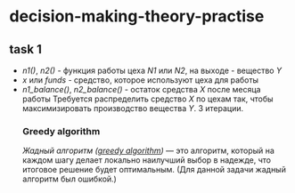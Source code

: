 # decision-making-theory-practise
## task 1
- *n1()*, *n2()* - функция работы цеха *N1* или *N2*, на выходе - вещество *Y*
- *x* или *funds* - средство, которое используют цеха для работы
- *n1_balance()*, *n2_balance()* - остаток средства *X* после месяца работы
Требуется распределить средство *X* по цехам так, чтобы максимизировать производство вещества *Y*.
3 итерации.
	### Greedy algorithm
	*Жадный алгоритм ([greedy algorithm](https://habr.com/ru/post/120343/ "greedy algorithm"))* — это алгоритм, который на каждом шагу делает локально наилучший выбор в надежде, что итоговое решение будет оптимальным.
	(Для данной задачи жадный алгоритм был ошибкой.)
